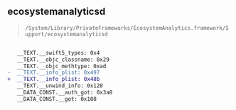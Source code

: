 ## ecosystemanalyticsd

> `/System/Library/PrivateFrameworks/EcosystemAnalytics.framework/Support/ecosystemanalyticsd`

```diff

   __TEXT.__swift5_types: 0x4
   __TEXT.__objc_classname: 0x29
   __TEXT.__objc_methtype: 0xad
-  __TEXT.__info_plist: 0x497
+  __TEXT.__info_plist: 0x48b
   __TEXT.__unwind_info: 0x120
   __DATA_CONST.__auth_got: 0x3a8
   __DATA_CONST.__got: 0x108

```
